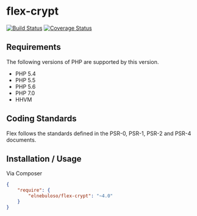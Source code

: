 # flex-crypt

[![Build Status](https://travis-ci.org/elnebuloso/flex-crypt.svg?branch=master)](https://travis-ci.org/elnebuloso/flex-crypt)
[![Coverage Status](https://coveralls.io/repos/github/elnebuloso/flex-crypt/badge.svg?branch=master)](https://coveralls.io/github/elnebuloso/flex-crypt?branch=master)

## Requirements

The following versions of PHP are supported by this version.

* PHP 5.4
* PHP 5.5
* PHP 5.6
* PHP 7.0
* HHVM

## Coding Standards

Flex follows the standards defined in the PSR-0, PSR-1, PSR-2 and PSR-4 documents.

## Installation / Usage

Via Composer

``` json
{
    "require": {
        "elnebuloso/flex-crypt": "~4.0"
    }
}
```